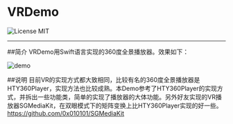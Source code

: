 # VRDemo
![License MIT](https://go-shields.herokuapp.com/license-MIT-blue.png)
***
##简介
VRDemo用Swift语言实现的360度全景播放器。效果如下：


![demo](https://github.com/Huanhoo/VRDemo-Swift/blob/master/demo.gif)

##说明
目前VR的实现方式都大致相同，比较有名的360度全景播放器是HTY360Player，实现方法也比较成熟。本Demo参考了HTY360Player的实现方式，并拆出一些功能类，简单的实现了播放器的大体功能。另外好友实现的VR播放器SGMediaKit，在双眼模式下的矩阵变换上比HTY360Player实现的好一些。 https://github.com/0x010101/SGMediaKit